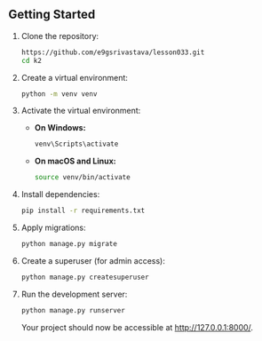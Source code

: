 

## Getting Started

1. Clone the repository:

    ```bash
    https://github.com/e9gsrivastava/lesson033.git
    cd k2
    ```

2. Create a virtual environment:

    ```bash
    python -m venv venv
    ```

3. Activate the virtual environment:

    - **On Windows:**

        ```bash
        venv\Scripts\activate
        ```

    - **On macOS and Linux:**

        ```bash
        source venv/bin/activate
        ```

4. Install dependencies:

    ```bash
    pip install -r requirements.txt
    ```

5. Apply migrations:

    ```bash
    python manage.py migrate
    ```

6. Create a superuser (for admin access):

    ```bash
    python manage.py createsuperuser
    ```

7. Run the development server:

    ```bash
    python manage.py runserver
    ```

   Your project should now be accessible at http://127.0.0.1:8000/.
